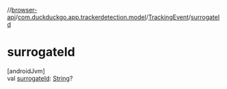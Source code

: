 //[browser-api](../../../index.md)/[com.duckduckgo.app.trackerdetection.model](../index.md)/[TrackingEvent](index.md)/[surrogateId](surrogate-id.md)

# surrogateId

[androidJvm]\
val [surrogateId](surrogate-id.md): [String](https://kotlinlang.org/api/latest/jvm/stdlib/kotlin/-string/index.html)?

